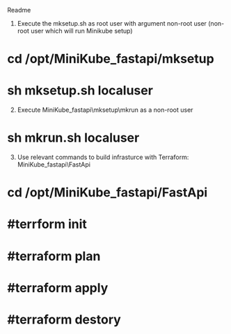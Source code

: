 Readme

1. Execute the mksetup.sh as root user with argument non-root user (non-root user which will run Minikube setup)
# cd /opt/MiniKube_fastapi/mksetup

# sh mksetup.sh localuser

2. Execute MiniKube_fastapi\mksetup\mkrun as a non-root user
# sh mkrun.sh localuser

3. Use relevant commands to build infrasturce with Terraform: MiniKube_fastapi\FastApi

# cd /opt/MiniKube_fastapi/FastApi
# #terrform init
# #terraform plan
# #terraform apply
# #terraform destory
